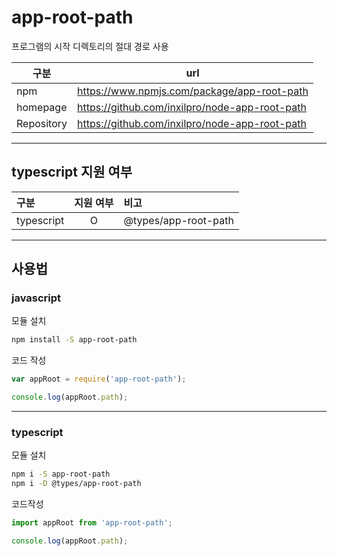# app-root-path

프로그램의 시작 디렉토리의 절대 경로 사용

|구분|url|
|---|---|
| npm | <https://www.npmjs.com/package/app-root-path> |
| homepage | <https://github.com/inxilpro/node-app-root-path> |
| Repository | <https://github.com/inxilpro/node-app-root-path> |

---

## typescript 지원 여부

|구분|지원 여부|비고|
|:---|:---:|:---|
|typescript| O | @types/app-root-path|

---

## 사용법

### javascript

모듈 설치

``` bash
npm install -S app-root-path
```

코드 작성

``` javascript
var appRoot = require('app-root-path');

console.log(appRoot.path);
```

---

### typescript

모듈 설치

``` bash
npm i -S app-root-path
npm i -D @types/app-root-path
```

코드작성

``` typescript
import appRoot from 'app-root-path';

console.log(appRoot.path);
```
